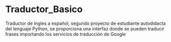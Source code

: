 # Traductor_Basico
Traductor de ingles a español, segundo proyecto de estudiante autodidacta del lenguaje Python, se proporciona una interfaz donde se pueden traducir frases importando los servicios de traducción de Google 
